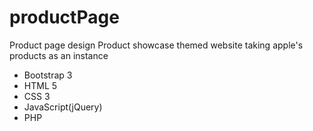 # productPage

Product page design
Product showcase themed website taking apple's products as an instance
  
  
*   Bootstrap 3
*   HTML 5
*   CSS 3
*   JavaScript(jQuery)
*   PHP
